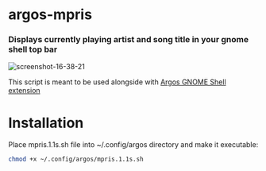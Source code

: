 # argos-mpris
### Displays currently playing artist and song title in your gnome shell top bar

![screenshot-16-38-21](https://user-images.githubusercontent.com/1705190/59276884-d257cb80-8c67-11e9-9858-dee10aff71e1.png)

This script is meant to be used alongside with [Argos GNOME Shell extension](https://github.com/p-e-w/argos)

# Installation

Place mpris.1.1s.sh file into ~/.config/argos directory and make it executable:
```bash
chmod +x ~/.config/argos/mpris.1.1s.sh
```
